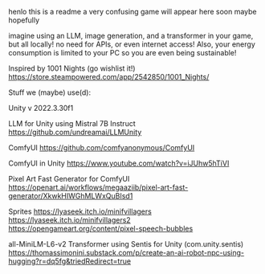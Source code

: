 henlo
this is a readme
a very confusing game will appear here soon maybe hopefully

imagine using an LLM, image generation, and a transformer in your game, but all locally!
no need for APIs, or even internet access! Also, your energy consumption is limited to your PC so you are even being sustainable!


Inspired by 1001 Nights (go wishlist it!)
https://store.steampowered.com/app/2542850/1001_Nights/


Stuff we (maybe) use(d):

Unity v 2022.3.30f1

LLM for Unity
using Mistral 7B Instruct
https://github.com/undreamai/LLMUnity

ComfyUI
https://github.com/comfyanonymous/ComfyUI

ComfyUI in Unity
https://www.youtube.com/watch?v=iJUhw5hTiVI

Pixel Art Fast Generator for ComfyUI
https://openart.ai/workflows/megaaziib/pixel-art-fast-generator/XkwkHIWGhMLWxQuBIsd1


Sprites
https://lyaseek.itch.io/minifvillagers
https://lyaseek.itch.io/minifvillagers2
https://opengameart.org/content/pixel-speech-bubbles

all-MiniLM-L6-v2 Transformer using Sentis for Unity (com.unity.sentis)
https://thomassimonini.substack.com/p/create-an-ai-robot-npc-using-hugging?r=dq5fg&triedRedirect=true

